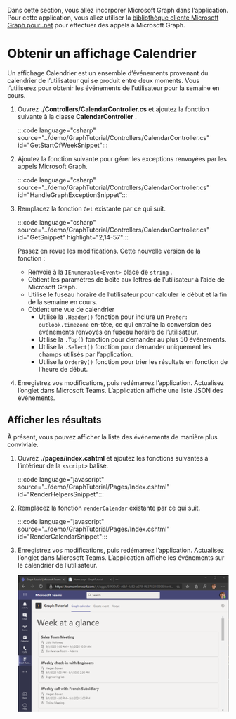 <!-- markdownlint-disable MD002 MD041 -->

Dans cette section, vous allez incorporer Microsoft Graph dans l’application. Pour cette application, vous allez utiliser la [bibliothèque cliente Microsoft Graph pour .net](https://github.com/microsoftgraph/msgraph-sdk-dotnet) pour effectuer des appels à Microsoft Graph.

# <a name="get-a-calendar-view"></a>Obtenir un affichage Calendrier

Un affichage Calendrier est un ensemble d’événements provenant du calendrier de l’utilisateur qui se produit entre deux moments. Vous l’utiliserez pour obtenir les événements de l’utilisateur pour la semaine en cours.

1. Ouvrez **./Controllers/CalendarController.cs** et ajoutez la fonction suivante à la classe **CalendarController** .

    :::code language="csharp" source="../demo/GraphTutorial/Controllers/CalendarController.cs" id="GetStartOfWeekSnippet":::

1. Ajoutez la fonction suivante pour gérer les exceptions renvoyées par les appels Microsoft Graph.

    :::code language="csharp" source="../demo/GraphTutorial/Controllers/CalendarController.cs" id="HandleGraphExceptionSnippet":::

1. Remplacez la fonction `Get` existante par ce qui suit.

    :::code language="csharp" source="../demo/GraphTutorial/Controllers/CalendarController.cs" id="GetSnippet" highlight="2,14-57":::

    Passez en revue les modifications. Cette nouvelle version de la fonction :

    - Renvoie à la `IEnumerable<Event>` place de `string` .
    - Obtient les paramètres de boîte aux lettres de l’utilisateur à l’aide de Microsoft Graph.
    - Utilise le fuseau horaire de l’utilisateur pour calculer le début et la fin de la semaine en cours.
    - Obtient une vue de calendrier
        - Utilise la `.Header()` fonction pour inclure un `Prefer: outlook.timezone` en-tête, ce qui entraîne la conversion des événements renvoyés en fuseau horaire de l’utilisateur.
        - Utilise la `.Top()` fonction pour demander au plus 50 événements.
        - Utilise la `.Select()` fonction pour demander uniquement les champs utilisés par l’application.
        - Utilise la `OrderBy()` fonction pour trier les résultats en fonction de l’heure de début.

1. Enregistrez vos modifications, puis redémarrez l’application. Actualisez l’onglet dans Microsoft Teams. L’application affiche une liste JSON des événements.

## <a name="display-the-results"></a>Afficher les résultats

À présent, vous pouvez afficher la liste des événements de manière plus conviviale.

1. Ouvrez **./pages/index.cshtml** et ajoutez les fonctions suivantes à l’intérieur de la `<script>` balise.

    :::code language="javascript" source="../demo/GraphTutorial/Pages/Index.cshtml" id="RenderHelpersSnippet":::

1. Remplacez la fonction `renderCalendar` existante par ce qui suit.

    :::code language="javascript" source="../demo/GraphTutorial/Pages/Index.cshtml" id="RenderCalendarSnippet":::

1. Enregistrez vos modifications, puis redémarrez l’application. Actualisez l’onglet dans Microsoft Teams. L’application affiche les événements sur le calendrier de l’utilisateur.

    ![Capture d’écran de l’application affichant le calendrier de l’utilisateur](images/calendar-view.png)
